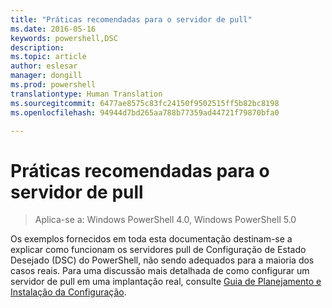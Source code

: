 ```yaml
---
title: "Práticas recomendadas para o servidor de pull"
ms.date: 2016-05-16
keywords: powershell,DSC
description: 
ms.topic: article
author: eslesar
manager: dongill
ms.prod: powershell
translationtype: Human Translation
ms.sourcegitcommit: 6477ae8575c83fc24150f9502515ff5b82bc8198
ms.openlocfilehash: 94944d7bd265aa788b77359ad44721f79870bfa0

---
```


# Práticas recomendadas para o servidor de pull

>Aplica-se a: Windows PowerShell 4.0, Windows PowerShell 5.0

Os exemplos fornecidos em toda esta documentação destinam-se a explicar como funcionam os servidores pull de Configuração de Estado Desejado (DSC) do PowerShell, não sendo adequados para a maioria dos casos reais. Para uma discussão mais detalhada de como configurar um servidor de pull em uma implantação real, consulte [Guia de Planejamento e Instalação da Configuração](https://github.com/PowerShell/Whitepapers/blob/master/PullServerCPIG/PullServerCPIG.md).




<!--HONumber=Jun16_HO4-->


